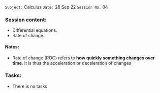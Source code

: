 `Subject:` Calculus
 `Date:` 28 Sep 22 `Session No.` 04

### Session content:

- Differential equations.
- Rate of change.


#### Notes:

- Rate of change (ROC) refers to **how quickly something changes over time**. It is thus the acceleration or deceleration of changes

### Tasks:

- There is no tasks
